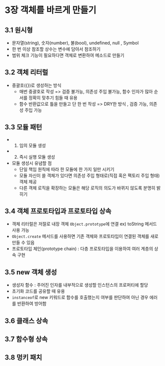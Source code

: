 # 3장 객체를 바르게 만들기
## 3.1 원시형
- 문자열(string), 숫자(number), 불(bool), undefined, null , Symbol
- 한 번 이상 참조할 상수는 변수에 담아서 참조하기 
- 범위 체크 기능이 필요하다면 객체로 변환하여 메소드로 만들기 

## 3.2 객체 리터럴
- 중괄호({})로 생성하는 방식
    - 매번 중괄호로 작성 => 검증 불가능, 의존성 주입 불가능, 함수 인자가 많아 순서를 정확히 맞추기 힘들 때 유용 
    - 함수 반환값으로 틀을 만들고 단 한 번 작성 => DRY한 방식 , 검증 가능, 의존성 주입 가능 

## 3.3 모듈 패턴
- 1. 임의 모듈 생성
- 2. 즉시 실행 모듈 생성 
- 모듈 생성시 유념할 점
    - 단일 책임 원칙에 따라 한 모듈에 한 가지 일만 시키기
    - 모듈 자신이 쓸 객체가 있다면 의존성 주입 형태로(직접 혹은 팩토리 주입 형태) 객체 제공
    - 다른 객체 로직을 확장하는 모듈은 해당 로직의 의도가 바뀌지 않도록 분명히 밝히기 

## 3.4 객체 프로토타입과 프로토타입 상속
- 객체 리터럴은 저절로 내장 객체 `Object.prototype`에 연결 ex) toString 메서드 사용 가능
- `Object.create` 메서드를 사용하면 기존 객체와 프로토타입이 연결된 객체를 새로 만들 수 있음
- 프로토타입 체인(prototype chain) : 다층 프로토타입을 이용하여 여러 계층의 상속 구현  

## 3.5 new 객체 생성 
- 생성자 함수 : 주어진 인자를 내부적으로 생성할 인스턴스의 프로퍼티에 할당 
- 초기화 코드를 공유할 때 유용
- `instanceof`로 new 키워드로 함수를 호출했는지 여부를 판단하여 아닌 경우 에러를 반환하여 방어함 

## 3.6 클래스 상속
## 3.7 함수형 상속
## 3.8 멍키 패치 
